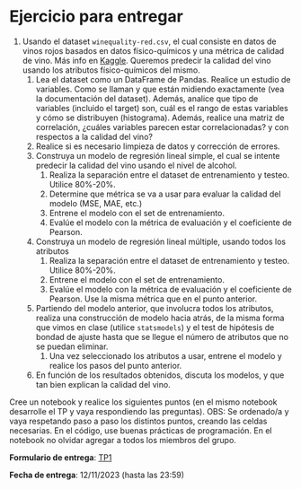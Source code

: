 # Ejercicio para entregar

1. Usando el dataset `winequality-red.csv`, el cual consiste en datos de vinos rojos basados en datos físico-químicos y una métrica de calidad de vino. Más info en [Kaggle](https://www.kaggle.com/datasets/uciml/red-wine-quality-cortez-et-al-2009). Queremos predecir la calidad del vino usando los atributos físico-químicos del mismo.
	1. Lea el dataset como un DataFrame de Pandas. Realice un estudio de variables. Como se llaman y que están midiendo exactamente (vea la documentación del dataset). Además, analice que tipo de variables (incluido el target) son, cuál es el rango de estas variables y cómo se distribuyen (histograma). Además, realice una matriz de correlación, ¿cuáles variables parecen estar correlacionadas? y con respectos a la calidad del vino?
	2. Realice si es necesario limpieza de datos y corrección de errores.
	3. Construya un modelo de regresión lineal simple, el cual se intente predecir la calidad del vino usando el nivel de alcohol.
    	1. Realiza la separación entre el dataset de entrenamiento y testeo. Utilice 80%-20%.
    	2. Determine que métrica se va a usar para evaluar la calidad del modelo (MSE, MAE, etc.)
    	3. Entrene el modelo con el set de entrenamiento.
    	4. Evalúe el modelo con la métrica de evaluación y el coeficiente de Pearson.
	4. Construya un modelo de regresión lineal múltiple, usando todos los atributos
    	1. Realiza la separación entre el dataset de entrenamiento y testeo. Utilice 80%-20%.
    	2. Entrene el modelo con el set de entrenamiento.
    	3. Evalúe el modelo con la métrica de evaluación y el coeficiente de Pearson. Use la misma métrica que en el punto anterior.
	5. Partiendo del modelo anterior, que involucra todos los atributos, realiza una construcción de modelo hacia atrás, de la misma forma que vimos en clase (utilice `statsmodels`) y el test de hipótesis de bondad de ajuste hasta que se llegue el número de atributos que no se puedan eliminar.
    	1. Una vez seleccionado los atributos a usar, entrene el modelo y realice los pasos del punto anterior.
	6. En función de los resultados obtenidos, discuta los modelos, y que tan bien explican la calidad del vino.

Cree un notebook y realice los siguientes puntos (en el mismo notebook desarrolle el TP y vaya respondiendo las preguntas). OBS: Se ordenado/a y vaya respetando paso a paso los distintos puntos, creando las celdas necesarias. En el código, use buenas prácticas de programación. En el notebook no olvidar agregar a todos los miembros del grupo.

**Formulario de entrega**: [TP1](https://forms.gle/AtvewisLLD8SZvoj9)

**Fecha de entrega**: 12/11/2023 (hasta las 23:59)
